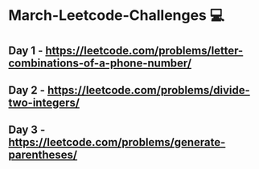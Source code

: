 # March-Leetcode-Challenges 💻

## Day 1 - https://leetcode.com/problems/letter-combinations-of-a-phone-number/

## Day 2 - https://leetcode.com/problems/divide-two-integers/

## Day 3 - https://leetcode.com/problems/generate-parentheses/
